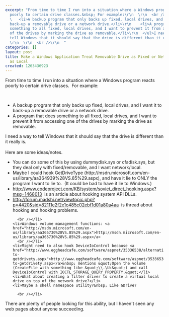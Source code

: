 ```yaml
---
excerpt: "From time to time I run into a situation where a Windows program reacts
  poorly to certain drive classes.&nbsp; For example:\r\n  \r\n  <br />\r\n  <ul>\r\n
  \   <li>A backup program that only backs up fixed, local drives, and I want it to
  back-up a removable drive or a network drive.</li>\r\n    <li>A program that does
  something to all fixed, local drives, and I want to prevent it from accessing one
  of the drives by marking the drive as removable.</li>\r\n  </ul>I need a way to
  tell Windows that it should say that the drive is different than it really is.&nbsp;
  \r\n  \r\n  <br />\r\n  "
categories: []
layout: post
title: Make a Windows Application Treat Removable Drive as Fixed or Network Drive
  as Local
created: 1263436923
---
```

From time to time I run into a situation where a Windows program reacts poorly to certain drive classes.&nbsp; For example:
  
  <br />
  <ul>
    <li>A backup program that only backs up fixed, local drives, and I want it to back-up a removable drive or a network drive.</li>
    <li>A program that does something to all fixed, local drives, and I want to prevent it from accessing one of the drives by marking the drive as removable.</li>
  </ul>I need a way to tell Windows that it should say that the drive is different than it really is.&nbsp; 
  
  <br />
  <br />Here are some ideas/notes.
  
  <br />
  <ul>
    <li>You can do some of this by using dummydisk.sys or cfadisk.sys, but they deal only with fixed/removable, and I want network/local.</li>
    <li>Maybe I could hook GetDriveType (http://msdn.microsoft.com/en-us/library/aa364939%28VS.85%29.aspx), and have it lie to ONLY the program I want to lie to.&nbsp; (It could be bad to have it lie to Windows.)</li>
    <li><a href="http://www.codeproject.com/KB/system/soviet_direct_hooking.aspx?msg=1468013">http://www.codeproject.com/KB/system/soviet_direct_hooking.aspx?msg=1468013</a>&nbsp; is an article about hooking system API DLLs.</li>
    <li><a href="http://forum.madshi.net/viewtopic.php?p=4420&amp;sid=82111e2f2e1c485c02ebf1d01a80a4aa">http://forum.madshi.net/viewtopic.php?p=4420&amp;sid=82111e2f2e1c485c02ebf1d01a80a4aa</a>&nbsp; is thread about hooking and hooking problems.
      
      <br /></li>
    <li>Windows volume management functions: <a href="http://msdn.microsoft.com/en-us/library/aa365730%28VS.85%29.aspx">http://msdn.microsoft.com/en-us/library/aa365730%28VS.85%29.aspx</a>
      <br /></li>
    <li>Might need to also hook DeviceIoControl because <a href="http://www.eggheadcafe.com/software/aspnet/35336538/alternative-to-getdrivety.aspx">http://www.eggheadcafe.com/software/aspnet/35336538/alternative-to-getdrivety.aspx</a>&nbsp; mentions &quot;Open the volume (CreateFile with something like &quot;\\.\U:&quot;) and call DeviceIoControl with IOCTL_STORAGE_QUERY_PROPERTY.&quot;</li>
    <li>What about creating a filter driver to create a virtual local drive on top of the network drive?</li>
    <li>Maybe a shell namespace utility?&nbsp; Like GDrive?
      
      <br /></li>
  </ul>There are plenty of people looking for this ability, but I haven't seen any web pages about anyone succeeding.
  
  <br />
